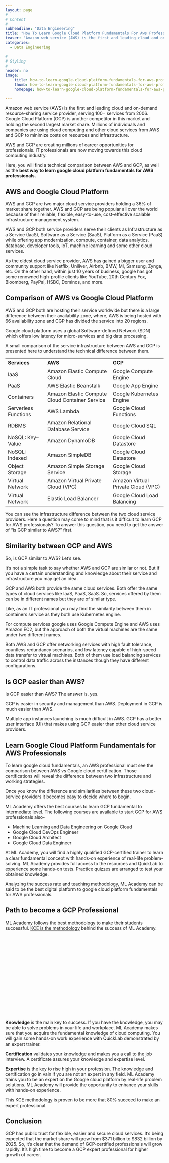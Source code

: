 ```yaml
---
layout: page
#
# Content
#
subheadline: "Data Engineering"
title: "How To Learn Google Cloud Platform Fundamentals For Aws Professionals"
teaser: "Amazon web service (AWS) is the first and leading cloud and on-demand resource-sharing service provider, serving 100+ services from 2006. Google Cloud Platform (GCP) is another competitor in this market and holding the second largest market share. M"
categories:
  - Data Engineering

#
# Styling
#
header: no
image:
    title: how-to-learn-google-cloud-platform-fundamentals-for-aws-professionals-thumbnail.jpg
    thumb: how-to-learn-google-cloud-platform-fundamentals-for-aws-professionals-thumbnail.jpg
    homepage: how-to-learn-google-cloud-platform-fundamentals-for-aws-professionals-thumbnail.jpg

---
```


Amazon web service (AWS) is the first and leading cloud and on-demand resource-sharing service provider, serving 100+ services from 2006. Google Cloud Platform (GCP) is another competitor in this market and holding the second largest market share. Millions of individuals and companies are using cloud computing and other cloud services from AWS and GCP to minimize costs on resources and infrastructure.


AWS and GCP are creating millions of career opportunities for professionals. IT professionals are now moving towards this cloud computing industry.


Here, you will find a technical comparison between AWS and GCP, as well as the **best way to learn google cloud platform fundamentals for AWS professionals.**


**AWS and Google Cloud Platform**
---------------------------------


AWS and GCP are two major cloud service providers holding a 36% of market share together. AWS and GCP are being popular all over the world because of their reliable, flexible, easy-to-use, cost-effective scalable infrastructure management system.


AWS and GCP both service providers serve their clients as Infrastructure as a Service (IaaS), Software as a Service (SaaS), Platform as a Service (PaaS) while offering app modernization, compute, container, data analytics, database, developer tools, IoT, machine learning and some other cloud services.


As the oldest cloud service provider, AWS has gained a bigger user and community support like Netflix, Uniliver, Airbnb, BMW, MI, Samsung, Zynga, etc. On the other hand, within just 10 years of business, google has got some renowned high-profile clients like YouTube, 20th Century Fox, Bloomberg, PayPal, HSBC, Dominos, and more.


**Comparison of AWS vs Google Cloud Platform**
----------------------------------------------


AWS and GCP both are hosting their service worldwide but there is a large difference between their availability zone, where, AWS is being hosted with 66 availability zone and CGP has divided the service into 20 regions.


Google cloud platform uses a global Software-defined Network (SDN) which offers low latency for micro-services and big data processing.


A small comparison of the service infrastructure between AWS and GCP is presented here to understand the technical difference between them.




|  |  |  |
| --- | --- | --- |
| **Services** | **AWS** | **GCP** |
| IaaS | Amazon Elastic Compute Cloud | Google Compute Engine |
| PaaS | AWS Elastic Beanstalk | Google App Engine |
| Containers | Amazon Elastic Compute Cloud Container Service | Google Kubernetes Engine |
| Serverless Functions | AWS Lambda | Google Cloud Functions |
| RDBMS | Amazon Relational Database Service | Google Cloud SQL |
| NoSQL: Key–Value | Amazon DynamoDB | Google Cloud Datastore |
| NoSQL: Indexed | Amazon SimpleDB | Google Cloud Datastore |
| Object Storage | Amazon Simple Storage Service | Google Cloud Storage |
| Virtual Network | Amazon Virtual Private Cloud (VPC) | Amazon Virtual Private Cloud (VPC) |
| Virtual Network | Elastic Load Balancer | Google Cloud Load Balancing |


You can see the infrastructure difference between the two cloud service providers. Here a question may come to mind that is it difficult to learn GCP for AWS professionals? To answer this question, you need to get the answer of “is GCP similar to AWS?” first.


**Similarity between GCP and AWS**
----------------------------------


So, is GCP similar to AWS? Let’s see.


It’s not a simple task to say whether AWS and GCP are similar or not. But if you have a certain understanding and knowledge about their service and infrastructure you may get an idea.


GCP and AWS both provide the same cloud services. Both offer the same types of cloud services like IaaS, PaaS, SaaS. So, services offered by them can be in different names but they are of similar type.


Like, as an IT professional you may find the similarity between them in containers service as they both use Kubernetes engine.


For compute services google uses Google Compute Engine and AWS uses Amazon EC2, but the approach of both the virtual machines are the same under two different names.


Both AWS and GCP offer networking services with high fault tolerance, countless redundancy scenarios, and low latency capable of high-speed data transfer to virtual machines. Both of them use load balancing services to control data traffic across the instances though they have different configurations.


**Is GCP easier than AWS?**
---------------------------


Is GCP easier than AWS? The answer is, yes.


GCP is easier in security and management than AWS. Deployment in GCP is much easier than AWS.


Multiple app instances launching is much difficult in AWS. GCP has a better user interface (UI) that makes using GCP easier than other cloud service providers.


**Learn Google Cloud Platform Fundamentals for AWS Professionals**
------------------------------------------------------------------


To learn google cloud fundamentals, an AWS professional must see the comparison between AWS vs Google cloud certification. Those certifications will reveal the difference between two infrastructure and working strategies.


Once you know the difference and similarities between these two cloud-service providers it becomes easy to decide where to begin.


ML Academy offers the best courses to learn GCP fundamental to intermediate level. The following courses are available to start GCP for AWS professionals also-


* Machine Learning and Data Engineering on Google Cloud
* Google Cloud DevOps Engineer
* Google Cloud Architect
* Google Cloud Data Engineer


At ML Academy, you will find a highly qualified GCP-certified trainer to learn a clear fundamental concept with hands-on experience of real-life problem-solving. ML Academy provides full access to the resources and QuickLab to experience some hands-on tests. Practice quizzes are arranged to test your obtained knowledge.


Analyzing the success rate and teaching methodology, ML Academy can be said to be the best digital platform to google cloud platform fundamentals for AWS professionals.


**Path to become a GCP Professional**
-------------------------------------


ML Academy follows the best methodology to make their students successful. [KCE is the methodology](https://mlacademy.io/kce-process/) behind the success of ML Academy.


![KCE Framework](data:image/svg+xml,%3Csvg%20xmlns='http://www.w3.org/2000/svg'%20viewBox='0%200%201024%20547'%3E%3C/svg%3E)
**Knowledge** is the main key to success. If you have the knowledge, you may be able to solve problems in your life and workplace. ML Academy makes sure that you acquire the fundamental knowledge of cloud computing. You will gain some hands-on work experience with QuickLab demonstrated by an expert trainer.


**Certification** validates your knowledge and makes you a call to the job interview. A certificate assures your knowledge and expertise level.


**Expertise** is the key to rise high in your profession. The knowledge and certification go in vain if you are not an expert in any field. ML Academy trains you to be an expert on the Google cloud platform by real-life problem solutions. ML Academy will provide the opportunity to enhance your skills with hands-on experience.


This KCE methodology is proven to be more that 80% succeed to make an expert professional.


**Conclusion**
--------------


GCP has public trust for flexible, easier and secure cloud services. It’s being expected that the market share will grow from $371 billion to $832 billion by 2025. So, it’s clear that the demand of GCP-certified professionals will grow rapidly. It’s high time to become a GCP expert professional for higher growth of career.


